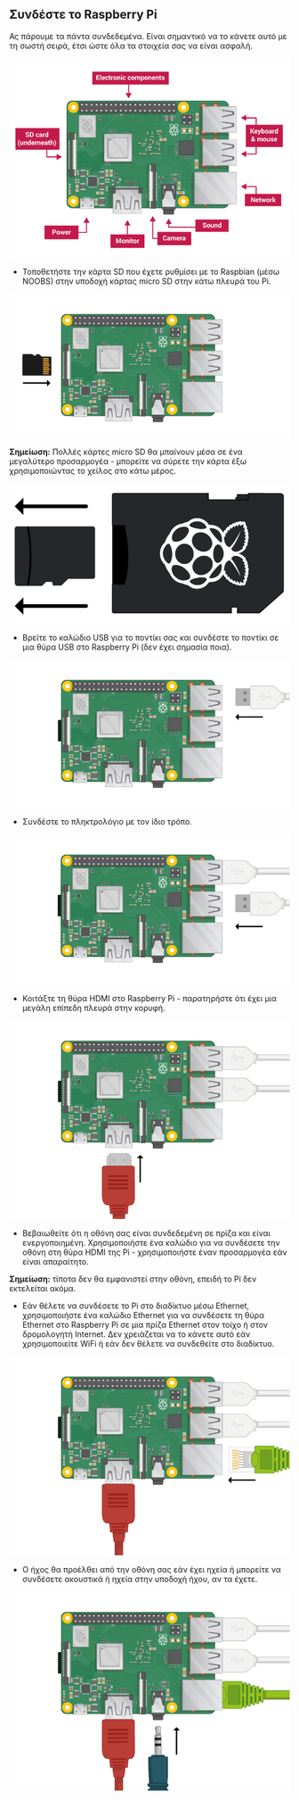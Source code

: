 ## Συνδέστε το Raspberry Pi

Ας πάρουμε τα πάντα συνδεδεμένα. Είναι σημαντικό να το κάνετε αυτό με τη σωστή σειρά, έτσι ώστε όλα τα στοιχεία σας να είναι ασφαλή.

![pi](images/pi-labelled.png)

+ Τοποθετήστε την κάρτα SD που έχετε ρυθμίσει με το Raspbian (μέσω NOOBS) στην υποδοχή κάρτας micro SD στην κάτω πλευρά του Pi. 

![κάρτα SD](images/pi-sd.png)

**Σημείωση:** Πολλές κάρτες micro SD θα μπαίνουν μέσα σε ένα μεγαλύτερο προσαρμογέα - μπορείτε να σύρετε την κάρτα έξω χρησιμοποιώντας το χείλος στο κάτω μέρος.

![sd κάτοχος κάρτας](images/sd-card-holder.png)

+ Βρείτε το καλώδιο USB για το ποντίκι σας και συνδέστε το ποντίκι σε μια θύρα USB στο Raspberry Pi (δεν έχει σημασία ποια).

![ποντίκι](images/pi-mouse.png)

+ Συνδέστε το πληκτρολόγιο με τον ίδιο τρόπο.

![πληκτρολόγιο](images/pi-keyboard.png)

+ Κοιτάξτε τη θύρα HDMI στο Raspberry Pi - παρατηρήστε ότι έχει μια μεγάλη επίπεδη πλευρά στην κορυφή.

![hdmi](images/pi-hdmi.png)

+ Βεβαιωθείτε ότι η οθόνη σας είναι συνδεδεμένη σε πρίζα και είναι ενεργοποιημένη. Χρησιμοποιήστε ένα καλώδιο για να συνδέσετε την οθόνη στη θύρα HDMI της Pi - χρησιμοποιήστε έναν προσαρμογέα εάν είναι απαραίτητο.

**Σημείωση:** τίποτα δεν θα εμφανιστεί στην οθόνη, επειδή το Pi δεν εκτελείται ακόμα.

+ Εάν θέλετε να συνδέσετε το Pi στο διαδίκτυο μέσω Ethernet, χρησιμοποιήστε ένα καλώδιο Ethernet για να συνδέσετε τη θύρα Ethernet στο Raspberry Pi σε μια πρίζα Ethernet στον τοίχο ή στον δρομολογητή Internet. Δεν χρειάζεται να το κάνετε αυτό εάν χρησιμοποιείτε WiFi ή εάν δεν θέλετε να συνδεθείτε στο διαδίκτυο.

![ethernet](images/pi-ethernet.png)

+ Ο ήχος θα προέλθει από την οθόνη σας εάν έχει ηχεία ή μπορείτε να συνδέσετε ακουστικά ή ηχεία στην υποδοχή ήχου, αν τα έχετε.

![ακουστικά](images/pi-headphones.png)